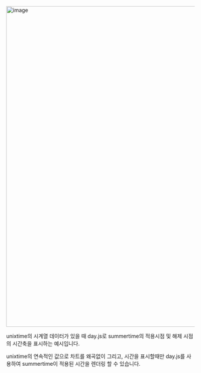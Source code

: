 <img width="914" height="857" alt="image" src="https://github.com/user-attachments/assets/a77aecc5-0141-42d5-8330-0c75930889d4" />

unixtime의 시계열 데이터가 있을 때 day.js로 summertime의 적용시점 및 해제 시점의 시간축을 표시하는 예시입니다.

unixtime의 연속적인 값으로 차트를 왜곡없이 그리고, 시간을 표시할때만 day.js를 사용하여 summertime이 적용된 시간을 렌더링 할 수 있습니다. 
